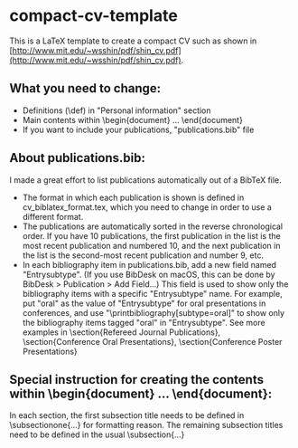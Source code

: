 # compact-cv-template
This is a LaTeX template to create a compact CV such as shown in [http://www.mit.edu/~wsshin/pdf/shin_cv.pdf](http://www.mit.edu/~wsshin/pdf/shin_cv.pdf).

## What you need to change:
- Definitions (\def) in "Personal information" section
- Main contents within \begin{document} ... \end{document}
- If you want to include your publications, "publications.bib" file


## About publications.bib:
I made a great effort to list publications automatically out of a BibTeX file.
- The format in which each publication is shown is defined in cv_biblatex_format.tex, which you need to change in order to use a different format.
- The publications are automatically sorted in the reverse chronological order.  If you have 10 publications, the first publication in the list is the most recent publication and numbered 10, and the next publication in the list is the second-most recent publication and number 9, etc.
- In each bibliography item in publications.bib, add a new field named "Entrysubtype".  (If you use BibDesk on macOS, this can be done by BibDesk > Publication > Add Field...)  This field is used to show only the bibliography items with a specific "Entrysubtype" name.  For example, put "oral" as the value of "Entrysubtype" for oral presentations in conferences, and use "\printbibliography[subtype=oral]" to show only the bibliography items tagged "oral" in "Entrysubtype".  See more examples in \section{Refereed Journal Publications}, \section{Conference Oral Presentations}, \section{Conference Poster Presentations}


## Special instruction for creating the contents within \begin{document} ... \end{document}:
In each section, the first subsection title needs to be defined in \subsectionone{...} for formatting reason.  The remaining subsection titles need to be defined in the usual \subsection{...}

